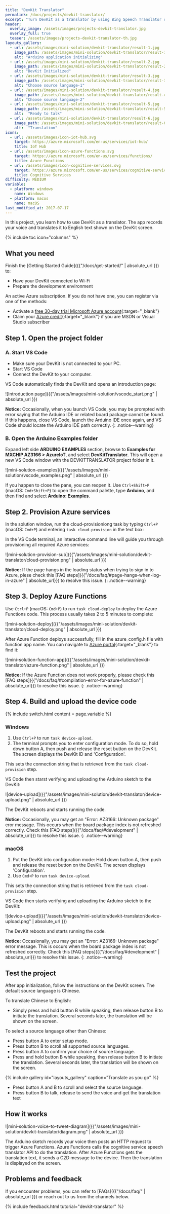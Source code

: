 ```yaml
---
title: "DevKit Translator"
permalink: /docs/projects/devkit-translator/
excerpt: "Turn DevKit as a translator by using Bing Speech Translator service."
header:
  overlay_image: /assets/images/projects-devkit-translator.jpg
  overlay_full: true
  teaser: /assets/images/projects-devkit-translator-th.jpg
layouts_gallery:
  - url: /assets/images/mini-solution/devkit-translator/result-1.jpg
    image_path: /assets/images/mini-solution/devkit-translator/result-1.jpg
    alt: "Arduino application initializing"
  - url: /assets/images/mini-solution/devkit-translator/result-2.jpg
    image_path: /assets/images/mini-solution/devkit-translator/result-2.jpg
    alt: "DevKit Initialized"
  - url: /assets/images/mini-solution/devkit-translator/result-3.jpg
    image_path: /assets/images/mini-solution/devkit-translator/result-3.jpg
    alt: "Choose source language-1"
  - url: /assets/images/mini-solution/devkit-translator/result-4.jpg
    image_path: /assets/images/mini-solution/devkit-translator/result-4.jpg
    alt: "Choose source language-2"
  - url: /assets/images/mini-solution/devkit-translator/result-5.jpg
    image_path: /assets/images/mini-solution/devkit-translator/result-5.jpg
    alt:  "Ready to talk"
  - url: /assets/images/mini-solution/devkit-translator/result-6.jpg
    image_path: /assets/images/mini-solution/devkit-translator/result-6.jpg
    alt:  "Translation"
icons:
  - url: /assets/images/icon-iot-hub.svg
    target: https://azure.microsoft.com/en-us/services/iot-hub/
    title: IoT Hub
  - url: /assets/images/icon-azure-functions.svg
    target: https://azure.microsoft.com/en-us/services/functions/
    title: Azure Functions
  - url: /assets/images/icon-cognitive-services.svg
    target: https://azure.microsoft.com/en-us/services/cognitive-services/?v=17.29
    title: Cognitive Services
difficulty: MEDIUM
variable:
  - platform: windows
    name: Windows
  - platform: macos
    name: macOS
last_modified_at: 2017-07-17
---
```


In this project, you learn how to use DevKit as a translator. The app records your voice and translates it to English text shown on the DevKit screen.

{% include toc icon="columns" %}

## What you need

Finish the [Getting Started Guide]({{"/docs/get-started/" | absolute_url }}) to:

* Have your DevKit connected to Wi-Fi
* Prepare the development environment

An active Azure subscription. If you do not have one, you can register via one of the methods:

* Activate a [free 30-day trial Microsoft Azure account](https://azureinfo.microsoft.com/us-freetrial.html){:target="_blank"}
* Claim your [Azure credit](https://azure.microsoft.com/en-us/pricing/member-offers/msdn-benefits-details/){:target="_blank"} if you are MSDN or Visual Studio subscriber

## Step 1. Open the project folder

### A. Start VS Code

- Make sure your DevKit is not connected to your PC.
- Start VS Code
- Connect the DevKit to your computer.

VS Code automatically finds the DevKit and opens an introduction page:

![Introduction page]({{"/assets/images/mini-solution/vscode_start.png" | absolute_url }})

**Notice:** Occasionally, when you launch VS Code, you may be prompted with error saying that the Arduino IDE or related board package cannot be found. If this happens, close VS Code, launch the Arduino IDE once again, and VS Code should locate the Arduino IDE path correctly.
{: .notice--warning}

### B. Open the Arduino Examples folder

Expand left side **ARDUINO EXAMPLES** section, browse to **Examples for MXCHIP AZ3166 > AzureIoT**, and select **DevKitTranslator**. This will open a new VS Code window with the DEVKITTRANSLATOR project folder in it.

![mini-solution-examples]({{"/assets/images/mini-solution/vscode_examples.png" | absolute_url }})

If you happen to close the pane, you can reopen it. Use `Ctrl+Shift+P` (macOS: `Cmd+Shift+P`) to open the command palette, type **Arduino**, and then find and select **Arduino: Examples**.

## Step 2. Provision Azure services

In the solution window, run the cloud-provisioniong task by typing `Ctrl+P` (macOS: `Cmd+P`) and entering `task cloud-provision` in the text box:

In the VS Code terminal, an interactive command line will guide you through provisioning all required Azure services:

![mini-solution-provision-sub]({{"/assets/images/mini-solution/devkit-translator/cloud-provision.png" | absolute_url }})

**Notice:** If the page hangs in the loading status when trying to sign in to Azure, plese check this [FAQ steps]({{"/docs/faq/#page-hangs-when-log-in-azure" | absolute_url}}) to resolve this issue. 
{: .notice--warning}

## Step 3. Deploy Azure Functions

Use `Ctrl+P` (macOS: `Cmd+P`) to run `task cloud-deploy` to deploy the Azure Functions code. This process usually takes 2 to 5 minutes to complete:

![mini-solution-deploy]({{"/assets/images/mini-solution/devkit-translator/cloud-deploy.png" | absolute_url }})

After Azure Function deploys successfully, fill in the azure_config.h file with function app name. You can navigate to [Azure portal](https://portal.azure.com/){:target="_blank"} to find it:

![mini-solution-function-app]({{"/assets/images/mini-solution/devkit-translator/azure-function.png" | absolute_url }})

**Notice:** If the Azure Function does not work properly, please check this [FAQ steps]({{"/docs/faq/#compilation-error-for-azure-function" | absolute_url}}) to resolve this issue.
{: .notice--warning}

## Step 4. Build and upload the device code

{% include switch.html content = page.variable %}

### Windows

1. Use `Ctrl+P` to run `task device-upload`.
2. The terminal prompts you to enter configuration mode. To do so, hold down button A, then push and release the reset button on the DevKit. The screen displays the DevKit ID and 'Configuration'.

This sets the connection string that is retrieved from the `task cloud-provision` step.

VS Code then starst verifying and uploading the Arduino sketch to the DevKit:

![device-upload]({{"/assets/images/mini-solution/devkit-translator/device-upload.png" | absolute_url }})

The DevKit reboots and starts running the code.

**Notice:** Occasionally, you may get an "Error: AZ3166: Unknown package" eror message. This occurs when the board package index is not refreshed correctly. Check this [FAQ steps]({{"/docs/faq/#development" | absolute_url}}) to resolve this issue.
{: .notice--warning}

### macOS

1. Put the DevKit into configuration mode:
  Hold down button A, then push and release the reset button on the DevKit. The screen displays 'Configuration'.
2. Use `Cmd+P` to run `task device-upload`.

This sets the connection string that is retrieved from the `task cloud-provision` step.

VS Code then starts verifying and uploading the Arduino sketch to the DevKit:

![device-upload]({{"/assets/images/mini-solution/devkit-translator/device-upload.png" | absolute_url }})

The DevKit reboots and starts running the code.

**Notice:** Occasionally, you may get an "Error: AZ3166: Unknown package" error message. This is occurs when the board package index is not refreshed correctly. Check this [FAQ steps]({{"/docs/faq/#development" | absolute_url}}) to resolve this issue.
{: .notice--warning}

## Test the project

After app initialization, follow the instructions on the DevKit screen.
The default source language is Chinese.

To translate Chinese to English:

- Simply press and hold button B while speaking, then release button B to initiate the translation. Several seconds later, the translation will be shown on the screen.

To select a source language other than Chinese:

- Press button A to enter setup mode.
- Press button B to scroll all supported source languages.
- Press button A to confirm your choice of source language.
- Press and hold button B while speaking, then release button B to initiate the translation. Several seconds later, the translation will be shown on the screen.

{% include gallery id="layouts_gallery" caption="Translate as you go" %}

- Press button A and B to scroll and select the source language.
- Press button B to talk, release to send the voice and get the translation text

## How it works

![mini-solution-voice-to-tweet-diagram]({{"/assets/images/mini-solution/devkit-translator/diagram.png" | absolute_url }})

The Arduino sketch records your voice then posts an HTTP request to trigger Azure Functions. Azure Functions calls the cognitive service speech translator API to do the translation. After Azure Functions gets the translation text, it sends a C2D message to the device. Then the translation is displayed on the screen.

## Problems and feedback

If you encounter problems, you can refer to [FAQs]({{"/docs/faq/" | absolute_url }}) or reach out to us from the channels below.

{% include feedback.html tutorial="devkit-translator" %}
